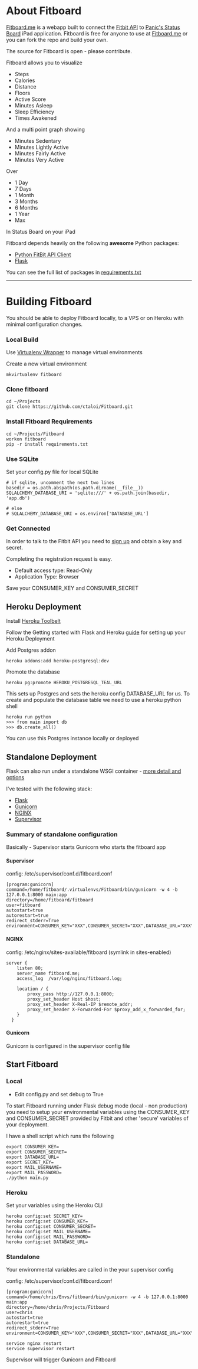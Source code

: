 # About Fitboard

[Fitboard.me](http://fitboard.me) is a webapp built to connect the [Fitbit API](http://dev.fitbit.com/) to [Panic's Status Board](https://panic.com/statusboard/) iPad application.  Fitboard is free for anyone to use at [Fitboard.me](http://fitboard.me) or you can fork the repo and build your own.

The source for Fitboard is open - please contribute.

Fitboard allows you to visualize

- Steps
- Calories
- Distance
- Floors
- Active Score
- Minutes Asleep
- Sleep Efficiency
- Times Awakened

And a multi point graph showing

- Minutes Sedentary
- Minutes Lightly Active
- Minutes Fairly Active
- Minutes Very Active

Over

- 1 Day
- 7 Days
- 1 Month
- 3 Months
- 6 Months
- 1 Year
- Max

In Status Board on your iPad

Fitboard depends heavily on the following **awesome** Python packages:

- [Python FitBit API Client](https://github.com/orcasgit/python-fitbit)
- [Flask](http://flask.pocoo.org/)

You can see the full list of packages in [requirements.txt](https://github.com/ctaloi/Fitboard/blob/master/requirements.txt)


**********

# Building Fitboard

You should be able to deploy Fitboard locally, to a VPS or on Heroku with minimal configuration changes.

### Local Build

Use [Virtualenv Wrapper](http://virtualenvwrapper.readthedocs.org/en/latest/command_ref.html) to manage virtual environments

Create a new virtual environment

    mkvirtualenv fitboard

### Clone fitboard

    cd ~/Projects
    git clone https://github.com/ctaloi/Fitboard.git

### Install Fitboard Requirements

    cd ~/Projects/Fitboard
    workon fitboard
    pip -r install requirements.txt

### Use SQLite

Set your config.py file for local SQLite

    # if sqlite, uncomment the next two lines
    basedir = os.path.abspath(os.path.dirname(__file__))
    SQLALCHEMY_DATABASE_URI = 'sqlite:///' + os.path.join(basedir, 'app.db')

    # else
    # SQLALCHEMY_DATABASE_URI = os.environ['DATABASE_URL']

### Get Connected

In order to talk to the Fitbit API you need to [sign up](https://dev.fitbit.com/apps/new) and obtain a key and secret.

Completing the registration request is easy.

- Default access type: Read-Only
- Application Type: Browser

Save your CONSUMER_KEY and CONSUMER_SECRET

## Heroku Deployment

Install [Heroku Toolbelt](https://toolbelt.heroku.com/)

Follow the Getting started with Flask and Heroku [guide](https://devcenter.heroku.com/articles/python) for setting up your Heroku Deployment

Add Postgres addon

    heroku addons:add heroku-postgresql:dev

Promote the database

    heroku pg:promote HEROKU_POSTGRESQL_TEAL_URL

This sets up Postgres and sets the heroku config DATABASE_URL for us.  To create and populate the database table we need to use a heroku python shell

    heroku run python
    >>> from main import db
    >>> db.create_all()

You can use this Postgres instance locally or deployed

## Standalone Deployment

Flask can also run under a standalone WSGI container - [more detail and options](http://flask.pocoo.org/docs/deploying/wsgi-standalone/)

I've tested with the following stack:

- [Flask](http://flask.pocoo.org/)
- [Gunicorn](http://gunicorn.org/)
- [NGINX](http://nginx.org/)
- [Supervisor](https://pypi.python.org/pypi/supervisor)

### Summary of standalone configuration

Basically - Supervisor starts Gunicorn who starts the fitboard app

#### Supervisor

config: /etc/supervisor/conf.d/fitboard.conf

    [program:gunicorn]
    command=/home/fitboard/.virtualenvs/Fitboard/bin/gunicorn -w 4 -b 127.0.0.1:8000 main:app
    directory=/home/fitboard/fitboard
    user=fitboard
    autostart=true
    autorestart=true
    redirect_stderr=True
    environment=CONSUMER_KEY="XXX",CONSUMER_SECRET="XXX",DATABASE_URL="XXX",SECRET_KEY="XXX"

#### NGINX

config: /etc/nginx/sites-available/fitboard (symlink in sites-enabled)

    server {
        listen 80;
        server_name fitboard.me;
        access_log  /var/log/nginx/fitboard.log;

        location / {
            proxy_pass http://127.0.0.1:8000;
            proxy_set_header Host $host;
            proxy_set_header X-Real-IP $remote_addr;
            proxy_set_header X-Forwarded-For $proxy_add_x_forwarded_for;
        }
      }

#### Gunicorn

Gunicorn is configured in the supervisor config file

## Start Fitboard

### Local

- Edit config.py and set debug to True

To start Fitboard running under Flask debug mode (local - non production) you need to setup your environmental variables using the CONSUMER_KEY and CONSUMER_SECRET provided by Fitbit and other 'secure' variables of your deployment.

I have a shell script which runs the following

    export CONSUMER_KEY=
    export CONSUMER_SECRET=
    export DATABASE_URL=
    export SECRET_KEY=
    export MAIL_USERNAME=
    export MAIL_PASSWORD=
    ./python main.py

### Heroku

Set your variables using the Heroku CLI

    heroku config:set SECRET_KEY=
    heroku config:set CONSUMER_KEY=
    heroku config:set CONSUMER_SECRET=
    heroku config:set MAIL_USERNAME=
    heroku config:set MAIL_PASSWORD=
    heroku config:set DATABASE_URL=

### Standalone

Your environmental variables are called in the your supervisor config

config: /etc/supervisor/conf.d/fitboard.conf

    [program:gunicorn]
    command=/home/chris/Envs/fitboard/bin/gunicorn -w 4 -b 127.0.0.1:8000 main:app
    directory=/home/chris/Projects/Fitboard
    user=chris
    autostart=true
    autorestart=true
    redirect_stderr=True
    environment=CONSUMER_KEY="XXX",CONSUMER_SECRET="XXX",DATABASE_URL="XXX",SECRET_KEY="XXX"

    service nginx restart
    service supervisor restart

Supervisor will trigger Gunicorn and Fitboard
















